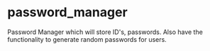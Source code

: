 # password_manager
Password Manager which will store ID's, passwords.  Also have the functionality to generate random passwords for users.
